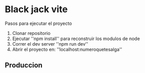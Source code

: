 # Black jack vite
Pasos para ejecutar el proyecto
1. Clonar repositorio
2. Ejecutar ''npm install'' para reconstruir los modulos de node
3. Correr el dev server ''npm run dev''
4. Abrir el proyecto en: ''localhost:numeroquetesalga''
## Produccion
